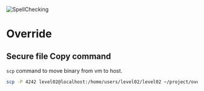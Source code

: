 ![SpellChecking](https://github.com/christie26/override/actions/workflows/spellcheck.yml/badge.svg)

# Override

## Secure file Copy command
`scp` command to move binary from vm to host.
```bash
scp -P 4242 level02@localhost:/home/users/level02/level02 ~/project/override/level02
```
